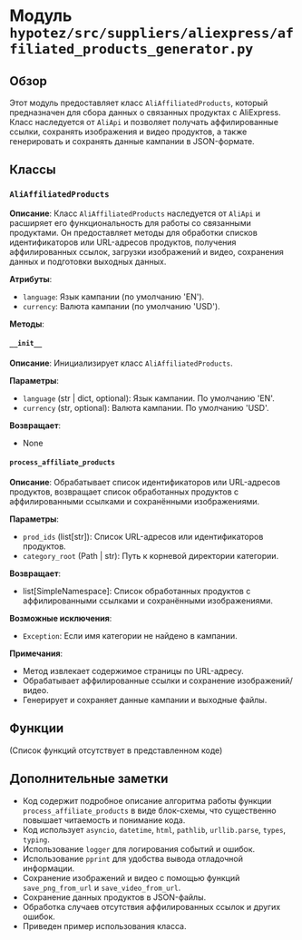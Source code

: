 # Модуль `hypotez/src/suppliers/aliexpress/affiliated_products_generator.py`

## Обзор

Этот модуль предоставляет класс `AliAffiliatedProducts`, который предназначен для сбора данных о связанных продуктах с AliExpress. Класс наследуется от `AliApi` и позволяет получать аффилированные ссылки, сохранять изображения и видео продуктов, а также генерировать и сохранять данные кампании в JSON-формате.

## Классы

### `AliAffiliatedProducts`

**Описание**: Класс `AliAffiliatedProducts` наследуется от `AliApi` и расширяет его функциональность для работы со связанными продуктами. Он предоставляет методы для обработки списков идентификаторов или URL-адресов продуктов, получения аффилированных ссылок, загрузки изображений и видео, сохранения данных и подготовки выходных данных.

**Атрибуты**:

* `language`: Язык кампании (по умолчанию 'EN').
* `currency`: Валюта кампании (по умолчанию 'USD').

**Методы**:

#### `__init__`

**Описание**: Инициализирует класс `AliAffiliatedProducts`.

**Параметры**:
* `language` (str | dict, optional): Язык кампании. По умолчанию 'EN'.
* `currency` (str, optional): Валюта кампании. По умолчанию 'USD'.

**Возвращает**:
* None

#### `process_affiliate_products`

**Описание**: Обрабатывает список идентификаторов или URL-адресов продуктов, возвращает список обработанных продуктов с аффилированными ссылками и сохранёнными изображениями.

**Параметры**:
* `prod_ids` (list[str]): Список URL-адресов или идентификаторов продуктов.
* `category_root` (Path | str): Путь к корневой директории категории.

**Возвращает**:
* list[SimpleNamespace]: Список обработанных продуктов с аффилированными ссылками и сохранёнными изображениями.

**Возможные исключения**:
* `Exception`: Если имя категории не найдено в кампании.

**Примечания**:
* Метод извлекает содержимое страницы по URL-адресу.
* Обрабатывает аффилированные ссылки и сохранение изображений/видео.
* Генерирует и сохраняет данные кампании и выходные файлы.


## Функции

(Список функций отсутствует в представленном коде)


## Дополнительные заметки

* Код содержит подробное описание алгоритма работы функции `process_affiliate_products` в виде блок-схемы, что существенно повышает читаемость и понимание кода.
* Код использует `asyncio`, `datetime`, `html`, `pathlib`, `urllib.parse`, `types`, `typing`.
* Использование `logger` для логирования событий и ошибок.
* Использование `pprint` для удобства вывода отладочной информации.
* Сохранение изображений и видео с помощью функций `save_png_from_url` и `save_video_from_url`.
* Сохранение данных продуктов в JSON-файлы.
* Обработка случаев отсутствия аффилированных ссылок и других ошибок.
* Приведен пример использования класса.